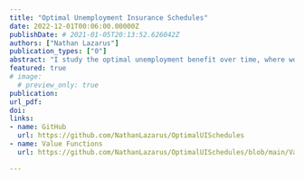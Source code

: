 ```yaml
---
title: "Optimal Unemployment Insurance Schedules"
date: 2022-12-01T00:06:00.00000Z
publishDate: # 2021-01-05T20:13:52.626042Z
authors: ["Nathan Lazarus"]
publication_types: ["0"]
abstract: "I study the optimal unemployment benefit over time, where workers can dissave assets and alter their reservation wages over the course of unemmployment. I study whether, conditional on a given level of expenditure, benefits should be flat or decline over time. Lindner and Reizer (2020) study a declining schedule in Hungary, but most countries have a flat benefit with a cliff after a certain number of weeks. A declining schedule increases the marginal incentive for job-finding, while a flat schedule distributes more to poorer individuals who have longer unemployment spells. "
featured: true
# image:
  # preview_only: true
publication: 
url_pdf: 
doi:
links: 
- name: GitHub
  url: https://github.com/NathanLazarus/OptimalUISchedules
- name: Value Functions
  url: https://github.com/NathanLazarus/OptimalUISchedules/blob/main/ValueFunctions.png

---
```


